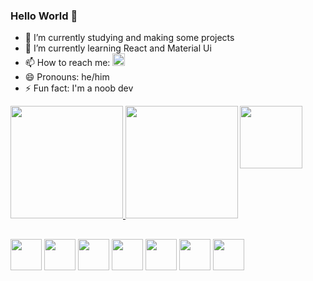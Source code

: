### Hello World 👋

- 🔭 I’m currently studying and making some projects
- 🌱 I’m currently learning React and Material Ui
- 📫 How to reach me: <a href="https://www.linkedin.com/in/ogabrielelias/"><img style="height:20px;" src="https://img.shields.io/badge/LinkedIn-0077B5?style=for-the-badge&logo=linkedin&logoColor=white"></a>
- 😄 Pronouns: he/him
- ⚡ Fun fact: I'm a noob dev

<div style="display:inline-block;">
  <a href="https://www.github.com/Ogabrielelias">
    <img style="height:180px;" src="https://github-readme-stats.vercel.app/api?username=Ogabrielelias&show_icons=true&theme=tokyonight" />
    <img style="height:180px;" src="https://github-readme-stats.vercel.app/api/top-langs/?username=anuraghazra&layout=compact&theme=tokyonight" />
  </a>
  <img align="right" style="height:100px" src="https://i.pinimg.com/originals/f3/b8/63/f3b8633ef36bf0b5085c5d0f6020c919.gif">
</div>

##

<div class="container-dev">
  <img style="height:50px" src="https://cdn.jsdelivr.net/gh/devicons/devicon/icons/html5/html5-original.svg" />
  <img style="height:50px" src="https://cdn.jsdelivr.net/gh/devicons/devicon/icons/css3/css3-original.svg" />
  <img style="height:50px" src="https://cdn.jsdelivr.net/gh/devicons/devicon/icons/javascript/javascript-original.svg" />
  <img style="height:50px" src="https://cdn.jsdelivr.net/gh/devicons/devicon/icons/bootstrap/bootstrap-original.svg" />
  <img style="height:50px" src="https://cdn.jsdelivr.net/gh/devicons/devicon/icons/react/react-original.svg" />
  <img style="height:50px" src="https://cdn.jsdelivr.net/gh/devicons/devicon/icons/python/python-original.svg" />
  <img style="height:50px" src="https://cdn.jsdelivr.net/gh/devicons/devicon/icons/materialui/materialui-original.svg" />
</div>

